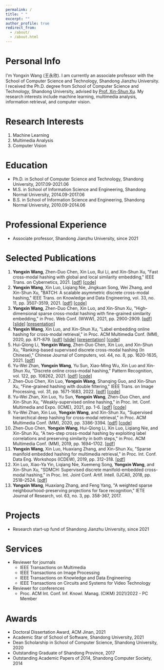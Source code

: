 ```yaml
---
permalink: /
title: " "
excerpt: ""
author_profile: true
redirect_from: 
  - /about/
  - /about.html
---
```


Personal Info
======
I'm Yongxin Wang (王永欣). I am currently an associate professor with the School of Computer Science and Technology, Shandong Jianzhu University. I received the Ph.D. degree from School of Computer Science and Technology, Shandong University, advised by [Prof. Xin-Shun Xu](http://mima.sdu.edu.cn/Members/xinshunxu/index.htm). My research interests include machine learning, multimedia analysis, information retrieval, and computer vision.

[^_^]: # Click [here](https://yxinwang.github.io/files/CV-yongxinwang.pdf) to view my up-to-date CV.

Research Interests
======
1. Machine Learning
2. Multimedia Analysis
3. Computer Vision

Education
=====
* Ph.D. in School of Computer Science and Technology, Shandong University, 2017.09-2021.06
* M.S. in School of Information Science and Engineering, Shandong Normal University, 2014.09-2017.06
* B.S. in School of Information Science and Engineering, Shandong Normal University, 2010.09-2014.06

Professional Experience
=====
* Associate professor, Shandong Jianzhu University, since 2021

Selected Publications
======
1. **Yongxin Wang**, Zhen-Duo Chen, Xin Luo, Rui Li, and Xin-Shun Xu, "Fast cross-modal hashing with global and local similarity embedding," IEEE Trans. on Cybernetics, 2021. [[pdf](https://doi.org/10.1109/TCYB.2021.3059886)] [[code](https://github.com/yxinwang/FCMH-Tcyb2021)]
2. **Yongxin Wang**, Xin Luo, Liqiang Nie, Jingkuan Song, Wei Zhang, and Xin-Shun Xu, "BATCH: A scalable asymmetric discrete cross-modal hashing," IEEE Trans. on Knowledge and Data Engineering, vol. 33, no. 11, pp. 3507-3519, 2021. [[pdf](https://doi.org/10.1109/TKDE.2020.2974825)] [[code](https://github.com/yxinwang/BATCH-TKDE2020)]
3. **Yongxin Wang**, Zhen-Duo Chen, Xin Luo, and Xin-Shun Xu, "High-dimensional sparse cross-modal hashing with fine-grained similarity embedding," in Proc. Web Conf. (WWW), 2021, pp. 2900-2909. [[pdf](https://doi.org/10.1145/3442381.3449798)] [[slide](https://yxinwang.github.io/files/HSCH_WWW2021_slide.pdf)] [[presentation](https://yxinwang.github.io/files/HSCH_WWW2021_presentation)]
4. **Yongxin Wang**, Xin Luo, and Xin-Shun Xu, "Label embedding online hashing for cross-modal retrieval," in Proc. ACM Multimedia Conf. (MM), 2020, pp. 871-879. [[pdf](https://doi.org/10.1145/3394171.3413971)] [[slide](https://yxinwang.github.io/files/LEMON_MM2020_slide.pdf)] [[presentation](https://yxinwang.github.io/files/LEMON_MM2020_presentation)] [[code](https://github.com/yxinwang/LEMON-MM2020)]
6. Hui-Qiong Li, **Yongxin Wang**, Zhen-Duo Chen, Xin Luo, and Xin-Shun Xu, "Ranking-based supervised discrete cross-modal hashing (In Chinese)," Chinese Journal of Computers, vol. 44, no. 8, pp. 1620-1635, 2021. [[pdf](https://doi.org/10.11897/SP.J.1016.2021.01620)]
7. Yu-Wei Zhan, **Yongxin Wang**, Yu Sun, Xiao-Ming Wu, Xin Luo and Xin-Shun Xu, "Discrete online cross-modal hashing," Pattern Recognition, vol. 122, pp. 108262, 2021. [[pdf](https://doi.org/10.1016/j.patcog.2021.108262)] [[code](https://github.com/yw-zhan/DOCH)]
8. Zhen-Duo Chen, Xin Luo, **Yongxin Wang**, Shanqing Guo, and Xin-Shun Xu, "Fine-grained hashing with double filtering," IEEE Trans. on Image Processing, vol. 31, pp. 1671-1683, 2022. [[pdf](https://doi.org/10.1109/TIP.2022.3145159)] [[code](https://github.com/chenzhenduo/FISH)]
9. Yu-Wei Zhan, Xin Luo, Yu Sun, **Yongxin Wang**, Zhen-Duo Chen, and Xin-Shun Xu, "Weakly-supervised online hashing," in Proc. Int. Conf. Multimedia and Expo. (ICME), 2021, pp. 1-6. [[pdf](https://doi.org/10.1109/ICME51207.2021.9428255)] [[code](https://github.com/SDU-MIMA/WOH)]
10. Yu-Wei Zhan, Xin Luo, **Yongxin Wang**, and Xin-Shun Xu, "Supervised hierarchical deep hashing for cross-modal retrieval," in Proc. ACM Multimedia Conf. (MM), 2020, pp. 3386-3394. [[pdf](https://doi.org/10.1145/3394171.3413962)] [[code](https://github.com/SDU-MIMA/SHDCH)]
11. Zhen-Duo Chen, **Yongxin Wang**, Hui-Qiong Li, Xin Luo, Liqiang Nie, and Xin-Shun Xu, "A two-step cross-modal hashing by exploiting label correlations and preserving similarity in both steps," in Proc. ACM Multimedia Conf. (MM), 2019, pp. 1694–1702. [[pdf](https://doi.org/10.1145/3343031.3350862)]
12. **Yongxin Wang**, Xin Luo, Huaxiang Zhang, and Xin-Shun Xu, "Sparse manifold embedded hashing for multimedia retrieval," in Proc. Int. Conf. Data Eng. Workshops (ICDEW), 2019, pp. 312–318. [[pdf](https://doi.org/10.1109/ICDEW.2019.00011)]
13. Xin Luo, Xiao-Ya Yin, Liqiang Nie, Xuemeng Song, **Yongxin Wang**, and Xin-Shun Xu, "SDMCH: Supervised discrete manifold-embedded cross-modal hashing," in Proc. Int. Joint Conf. Artif. Intell. (IJCAI), 2018, pp. 2518–2524. [[pdf](https://doi.org/10.24963/ijcai.2018/349)]
14. **Yongxin Wang**, Huaxiang Zhang, and Feng Yang, "A weighted sparse neighbourhood-preserving projections for face recognition," IETE Journal of Research, vol. 63, no. 3, pp. 358-367, 2017.

Projects
=====
* Research start-up fund of Shandong Jianzhu University, since 2021

Services
=====

* Reviewer for journals
  * IEEE Transactions on Multimedia
  * IEEE Transactions on Image Processing
  * IEEE Transactions on Knowledge and Data Engineering
  * IEEE Transactions on Circuits and Systems for Video Technology
* Reviewer for conferences
  * Proc. ACM Int. Conf. Inf. Knowl. Manag. (CIKM) 2021/2022 - PC Member

Awards
======
* Doctoral Dissertation Award, ACM Jinan, 2021
* Academic Star of School of Software, Shandong University, 2021
* Dean Scholarship in School of Computer Science, Shandong University, 2020
* Outstanding Graduate of Shandong Province, 2017
* Outstanding Academic Papers of 2014, Shandong Computer Society, 2014
